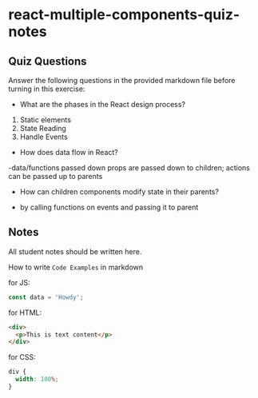 # react-multiple-components-quiz-notes

## Quiz Questions

Answer the following questions in the provided markdown file before turning in this exercise:

- What are the phases in the React design process?

1. Static elements
2. State Reading
3. Handle Events

- How does data flow in React?

-data/functions passed down props are passed down to children; actions can be passed up to parents

- How can children components modify state in their parents?

- by calling functions on events and passing it to parent

## Notes

All student notes should be written here.

How to write `Code Examples` in markdown

for JS:

```js
const data = 'Howdy';
```

for HTML:

```html
<div>
  <p>This is text content</p>
</div>
```

for CSS:

```css
div {
  width: 100%;
}
```
